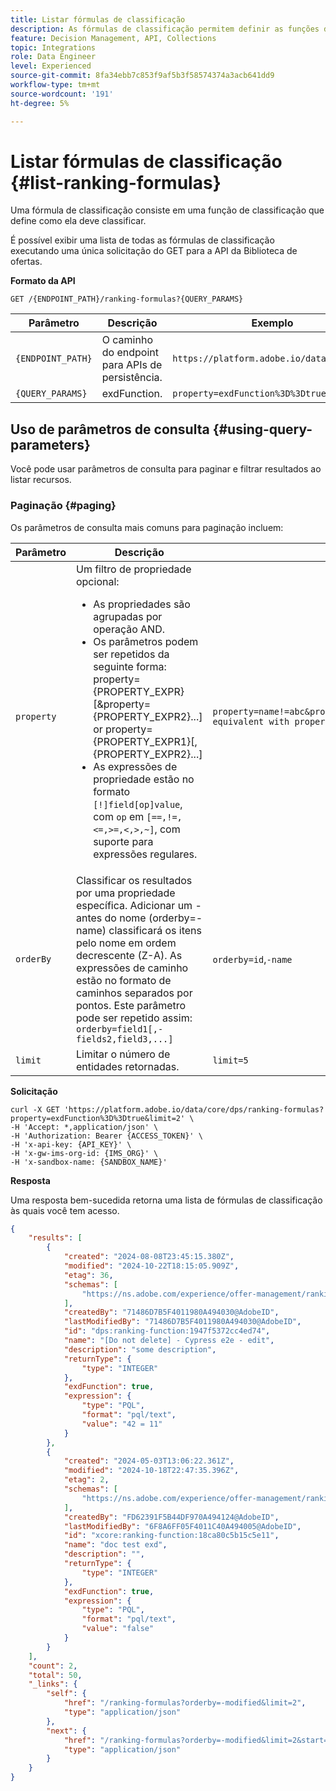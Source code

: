 ```yaml
---
title: Listar fórmulas de classificação
description: As fórmulas de classificação permitem definir as funções de pontuação, que são usadas para classificar itens.
feature: Decision Management, API, Collections
topic: Integrations
role: Data Engineer
level: Experienced
source-git-commit: 8fa34ebb7c853f9af5b3f58574374a3acb641dd9
workflow-type: tm+mt
source-wordcount: '191'
ht-degree: 5%

---
```


# Listar fórmulas de classificação {#list-ranking-formulas}

Uma fórmula de classificação consiste em uma função de classificação que define como ela deve classificar.

É possível exibir uma lista de todas as fórmulas de classificação executando uma única solicitação do GET para a API da Biblioteca de ofertas.

**Formato da API**

```http
GET /{ENDPOINT_PATH}/ranking-formulas?{QUERY_PARAMS}
```

| Parâmetro | Descrição | Exemplo |
| --------- | ----------- | ------- |
| `{ENDPOINT_PATH}` | O caminho do endpoint para APIs de persistência. | `https://platform.adobe.io/data/core/dps` |
| `{QUERY_PARAMS}` | exdFunction. | `property=exdFunction%3D%3Dtrue` |

## Uso de parâmetros de consulta {#using-query-parameters}

Você pode usar parâmetros de consulta para paginar e filtrar resultados ao listar recursos.

### Paginação {#paging}

Os parâmetros de consulta mais comuns para paginação incluem:

| Parâmetro | Descrição | Exemplo |
| --------- | ----------- | ------- |
| `property` | Um filtro de propriedade opcional: <ul><li>As propriedades são agrupadas por operação AND.</li><li>Os parâmetros podem ser repetidos da seguinte forma: property={PROPERTY_EXPR}[&amp;property={PROPERTY_EXPR2}...] or property={PROPERTY_EXPR1}[,{PROPERTY_EXPR2}...]</li><li>As expressões de propriedade estão no formato `[!]field[op]value`, com `op` em `[==,!=,<=,>=,<,>,~]`, com suporte para expressões regulares.</li></ul> | `property=name!=abc&property=id~.*1234.*&property=description equivalent with property=name!=abc,id~.*1234.*,description.` |
| `orderBy` | Classificar os resultados por uma propriedade específica. Adicionar um - antes do nome (orderby=-name) classificará os itens pelo nome em ordem decrescente (Z-A). As expressões de caminho estão no formato de caminhos separados por pontos. Este parâmetro pode ser repetido assim: `orderby=field1[,-fields2,field3,...]` | `orderby=id`,`-name` |
| `limit` | Limitar o número de entidades retornadas. | `limit=5` |

**Solicitação**

```shell
curl -X GET 'https://platform.adobe.io/data/core/dps/ranking-formulas?property=exdFunction%3D%3Dtrue&limit=2' \
-H 'Accept: *,application/json' \
-H 'Authorization: Bearer {ACCESS_TOKEN}' \
-H 'x-api-key: {API_KEY}' \
-H 'x-gw-ims-org-id: {IMS_ORG}' \
-H 'x-sandbox-name: {SANDBOX_NAME}'
```

**Resposta**

Uma resposta bem-sucedida retorna uma lista de fórmulas de classificação às quais você tem acesso.

```json
{
    "results": [
        {
            "created": "2024-08-08T23:45:15.380Z",
            "modified": "2024-10-22T18:15:05.909Z",
            "etag": 36,
            "schemas": [
                "https://ns.adobe.com/experience/offer-management/ranking-function"
            ],
            "createdBy": "71486D7B5F4011980A494030@AdobeID",
            "lastModifiedBy": "71486D7B5F4011980A494030@AdobeID",
            "id": "dps:ranking-function:1947f5372cc4ed74",
            "name": "[Do not delete] - Cypress e2e - edit",
            "description": "some description",
            "returnType": {
                "type": "INTEGER"
            },
            "exdFunction": true,
            "expression": {
                "type": "PQL",
                "format": "pql/text",
                "value": "42 = 11"
            }
        },
        {
            "created": "2024-05-03T13:06:22.361Z",
            "modified": "2024-10-18T22:47:35.396Z",
            "etag": 2,
            "schemas": [
                "https://ns.adobe.com/experience/offer-management/ranking-function;version=0.3"
            ],
            "createdBy": "FD62391F5B44DF970A494124@AdobeID",
            "lastModifiedBy": "6F8A6FF05F4011C40A494005@AdobeID",
            "id": "xcore:ranking-function:18ca80c5b15c5e11",
            "name": "doc test exd",
            "description": "",
            "returnType": {
                "type": "INTEGER"
            },
            "exdFunction": true,
            "expression": {
                "type": "PQL",
                "format": "pql/text",
                "value": "false"
            }
        }
    ],
    "count": 2,
    "total": 50,
    "_links": {
        "self": {
            "href": "/ranking-formulas?orderby=-modified&limit=2",
            "type": "application/json"
        },
        "next": {
            "href": "/ranking-formulas?orderby=-modified&limit=2&start=2024-10-18T22:22:35.048Z",
            "type": "application/json"
        }
    }
}
```
